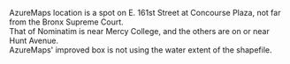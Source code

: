 AzureMaps location is a spot on E. 161st Street at Concourse Plaza, not far from the Bronx Supreme Court.<br> 
That of Nominatim is near Mercy College, and the others are on or near Hunt Avenue.<br>
AzureMaps' improved box is not using the water extent of the shapefile.<br>